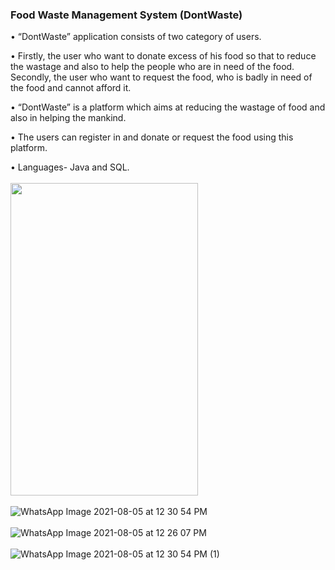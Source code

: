 ### Food Waste Management System (DontWaste)

• “DontWaste” application consists of two category of users.

• Firstly, the user who want to donate excess of his food so that to reduce the wastage and also to help the people who are in need of the food. Secondly, the user who want to request the food, who is badly in need of the food and cannot afford it.

• “DontWaste” is a platform which aims at reducing the wastage of food and also in helping the mankind.

• The users can register in and donate or request the food using this platform.

• Languages- Java and SQL.<br/><br/>
<img src="https://user-images.githubusercontent.com/53591334/129520678-8c889c67-f0b8-4f7e-bd3a-fa7fbc0fa883.jpeg" width="300" height="500" /><br/><br/>
![WhatsApp Image 2021-08-05 at 12 30 54 PM](https://user-images.githubusercontent.com/53591334/129520728-44180a86-d8f3-4982-b921-8ece8258d214.jpeg)<br/><br/>
![WhatsApp Image 2021-08-05 at 12 26 07 PM](https://user-images.githubusercontent.com/53591334/129520755-4b9019d6-2886-48e0-b7ce-a947a8a0bb29.jpeg)<br/><br/>
![WhatsApp Image 2021-08-05 at 12 30 54 PM (1)](https://user-images.githubusercontent.com/53591334/129520771-9ae496c9-e27f-44cd-b23b-aa725cde74b8.jpeg)


